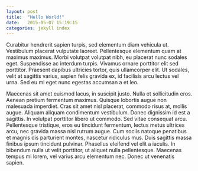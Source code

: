 ```yaml
---
layout: post
title:  "Hello World!"
date:   2015-05-07 15:19:15
categories: jekyll index
---
```

Curabitur hendrerit sapien turpis, sed elementum diam vehicula ut. Vestibulum placerat vulputate laoreet. Pellentesque elementum quam at maximus maximus. Morbi volutpat volutpat nibh, eu placerat nunc sodales eget. Suspendisse ac interdum turpis. Vivamus ornare porttitor elit sed porttitor. Praesent dapibus ultricies tortor, quis ullamcorper elit. Ut sodales, velit at sagittis varius, sapien felis gravida ex, id facilisis arcu lectus vel urna. Sed eu mi eget nunc egestas accumsan a et leo.

Maecenas sit amet euismod lacus, in suscipit justo. Nulla et sollicitudin eros. Aenean pretium fermentum maximus. Quisque lobortis augue non malesuada imperdiet. Cras sit amet nisl placerat, commodo risus at, mollis augue. Aliquam aliquam condimentum vestibulum. Donec dignissim id est a sagittis. In volutpat porttitor libero ut commodo. Sed vitae consequat arcu. Pellentesque tristique, eros eu tincidunt fermentum, lectus metus ultrices arcu, nec gravida massa nisl rutrum augue. Cum sociis natoque penatibus et magnis dis parturient montes, nascetur ridiculus mus. Duis sagittis massa finibus ipsum tincidunt pulvinar. Phasellus eleifend vel elit a iaculis. In bibendum nulla ut velit porttitor, ut aliquet nulla pellentesque. Maecenas tempus mi lorem, vel varius arcu elementum nec. Donec ut venenatis sapien. 